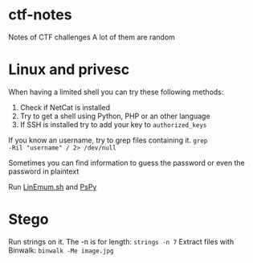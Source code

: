 # ctf-notes
Notes of CTF challenges
A lot of them are random
<h1>Linux and privesc</h1>

When having a limited shell you can try these following methods:
1) Check if NetCat is installed
2) Try to get a shell using Python, PHP or an other language
3) If SSH is installed try to add your key to <code>authorized_keys</code>

If you know an username, try to grep files containing it.
<code>grep -Ril "username" / 2> /dev/null</code>

Sometimes you can find information to guess the password or even the password in plaintext

Run [LinEmum.sh](https://github.com/rebootuser/LinEnum) and [PsPy](https://github.com/DominicBreuker/pspy)

<h1> Stego </h1>
Run strings on it. The -n is for length:
<code>strings -n 7</code>
Extract files with Binwalk:
<code>binwalk -Me image.jpg</code>
